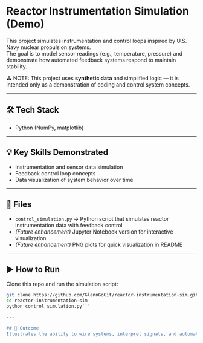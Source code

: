 # Reactor Instrumentation Simulation (Demo)

This project simulates instrumentation and control loops inspired by U.S. Navy nuclear propulsion systems.  
The goal is to model sensor readings (e.g., temperature, pressure) and demonstrate how automated feedback systems respond to maintain stability.  

⚠️ NOTE: This project uses **synthetic data** and simplified logic — it is intended only as a demonstration of coding and control system concepts.  

---

## 🛠 Tech Stack
- Python (NumPy, matplotlib)  

---

## 💡 Key Skills Demonstrated
- Instrumentation and sensor data simulation  
- Feedback control loop concepts  
- Data visualization of system behavior over time  

---

## 📂 Files
- `control_simulation.py` → Python script that simulates reactor instrumentation data with feedback control  
- *(Future enhancement)* Jupyter Notebook version for interactive visualization  
- *(Future enhancement)* PNG plots for quick visualization in README  

---

## ▶️ How to Run
Clone this repo and run the simulation script:

```bash
git clone https://github.com/GlennGoGit/reactor-instrumentation-sim.git
cd reactor-instrumentation-sim
python control_simulation.py'''

---

## 🚀 Outcome
Illustrates the ability to wire systems, interpret signals, and automate responses in a controlled environment.


